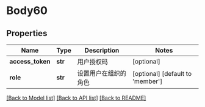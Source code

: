 # Body60

## Properties
Name | Type | Description | Notes
------------ | ------------- | ------------- | -------------
**access_token** | **str** | 用户授权码 | [optional] 
**role** | **str** | 设置用户在组织的角色 | [optional] [default to 'member']

[[Back to Model list]](../README.md#documentation-for-models) [[Back to API list]](../README.md#documentation-for-api-endpoints) [[Back to README]](../README.md)

